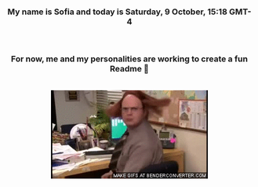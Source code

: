 


<div align="center">
<h3 >My name is Sofia and today is Saturday, 9 October, 15:18 GMT-4</h3><br>
<h3 >For now, me and my personalities are working to create a fun Readme 👋
</h3><br>
<img src='img/dwight.gif' alt='working...'/>
</div>
